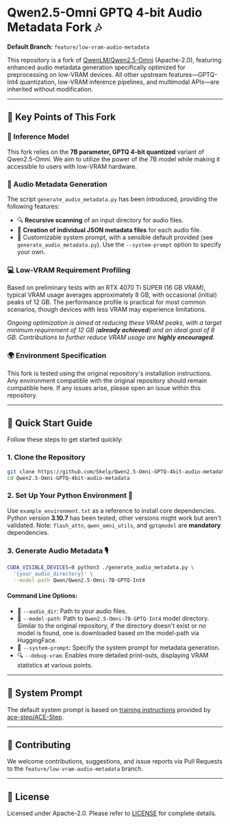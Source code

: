 # Qwen2.5-Omni GPTQ 4-bit Audio Metadata Fork 🎶

**Default Branch:** `feature/low-vram-audio-metadata`

This repository is a fork of [QwenLM/Qwen2.5-Omni](https://github.com/QwenLM/Qwen2.5-Omni) (Apache-2.0), featuring enhanced audio metadata generation specifically optimized for preprocessing on low-VRAM devices. All other upstream features—GPTQ-Int4 quantization, low-VRAM inference pipelines, and multimodal APIs—are inherited without modification.

---

## 🌟 Key Points of This Fork

### 🧠 Inference Model

This fork relies on the **7B parameter, GPTQ 4-bit quantized** variant of Qwen2.5-Omni. We aim to utilize the power of the 7B model while making it accessible to users with low-VRAM hardware.

### 🎵 Audio Metadata Generation

The script `generate_audio_metadata.py` has been introduced, providing the following features:

* 🔍 **Recursive scanning** of an input directory for audio files.
* 📁 **Creation of individual JSON metadata files** for each audio file.
* 📌 Customizable system prompt, with a sensible default provided (see `generate_audio_metadata.py`). Use the `--system-prompt` option to specify your own.

### 💻 Low-VRAM Requirement Profiling

Based on preliminary tests with an RTX 4070 Ti SUPER (16 GB VRAM), typical VRAM usage averages approximately 8 GB, with occasional (initial) peaks of 12 GB. The performance profile is practical for most common scenarios, though devices with less VRAM may experience limitations.

*Ongoing optimization is aimed at reducing these VRAM peaks, with a target minimum requirement of 12 GB (**already achieved**) and an ideal goal of 8 GB. Contributions to further reduce VRAM usage are **highly encouraged**.*

### 🌍 Environment Specification

This fork is tested using the original repository's installation instructions. Any environment compatible with the original repository should remain compatible here. If any issues arise, please open an issue within this repository.

---

## 🚀 Quick Start Guide

Follow these steps to get started quickly:

### 1. Clone the Repository

```bash
git clone https://github.com/Skelp/Qwen2.5-Omni-GPTQ-4bit-audio-metadata.git
cd Qwen2.5-Omni-GPTQ-4bit-audio-metadata
```

### 2. Set Up Your Python Environment 🐍

Use `example_environment.txt` as a reference to install core dependencies. Python version **3.10.7** has been tested; other versions might work but aren't validated. Note: `flash_attn`, `qwen_omni_utils`, and `gptqmodel` are **mandatory** dependencies.

### 3. Generate Audio Metadata 🎙️

```bash
CUDA_VISIBLE_DEVICES=0 python3 ./generate_audio_metadata.py \
  '{your_audio_directory}' \
  --model-path Qwen/Qwen2.5-Omni-7B-GPTQ-Int4
```

#### Command Line Options:

* 📂 `--audio_dir`: Path to your audio files.
* 🧠 `--model-path`: Path to `Qwen2.5-Omni-7B-GPTQ-Int4` model directory. Similar to the original repository, if the directory doesn't exist or no model is found, one is downloaded based on the model-path via HuggingFace.
* 📝 `--system-prompt`: Specify the system prompt for metadata generation.
* 🔍 `--debug-vram`: Enables more detailed print-outs, displaying VRAM statistics at various points.

---

## 💬 System Prompt

The default system prompt is based on [training instructions](https://github.com/ace-step/ACE-Step/blob/main/TRAIN_INSTRUCTION.md) provided by [ace-step/ACE-Step](https://github.com/ace-step/ACE-Step/tree/main).

---

## 🤝 Contributing

We welcome contributions, suggestions, and issue reports via Pull Requests to the `feature/low-vram-audio-metadata` branch.

---

## 📜 License

Licensed under Apache-2.0. Please refer to [LICENSE](LICENSE) for complete details.
